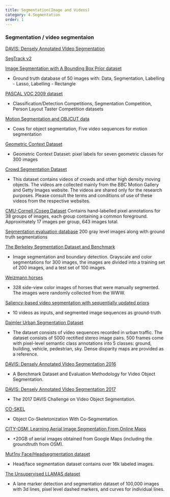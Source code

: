 ```yaml
---
title: Segmentation(Image and Videos)
category: 4.Segmentation
order: 1
---
```



### Segmentation / video segmentaion 

[DAVIS: Densely Annotated VIdeo Segmentation](https://davischallenge.org/)

[SegTrack v2](https://web.engr.oregonstate.edu/~lif/SegTrack2/dataset.html)


[Image Segmentation with A Bounding Box Prior dataset](https://www.microsoft.com/en-us/research/?from=https%3A%2F%2Fresearch.microsoft.com%2Fen-us%2Fum%2Fcambridge%2Fprojects%2Fvisionimagevideoediting%2Fsegmentation%2Fgrabcut.htm)
- Ground truth database of 50 images with: Data, Segmentation, Labelling - Lasso, Labelling - Rectangle

[PASCAL VOC 2009 dataset](http://pascallin.ecs.soton.ac.uk/challenges/VOC/voc2009/index.html)
- Classification/Detection Competitions, Segmentation Competition, Person Layout Taster Competition datasets

[Motion Segmentation and OBJCUT data](https://www.robots.ox.ac.uk/~vgg/data6.html)
- Cows for object segmentation, Five video sequences for motion segmentation

[Geometric Context Dataset](https://cs.illinois.edu/~dhoiem/projects/data)
- Geometric Context Dataset: pixel labels for seven geometric classes for 300 images

[Crowd Segmentation Dataset](http://server.cs.ucf.edu/~vision/projects/sali/CrowdSegmentation/UCF_CrowdsDataset.zip)
- This dataset contains videos of crowds and other high density moving objects. The videos are collected mainly from the BBC Motion Gallery and Getty Images website. The videos are shared only for the research purposes. Please consult the terms and conditions of use of these videos from the respective websites.

[CMU-Cornell iCoseg Dataset](http://chenlab.ece.cornell.edu/projects/touch-coseg/)
Contains hand-labelled pixel annotations for 38 groups of images, each group containing a common foreground. Approximately 17 images per group, 643 images total.

[Segmentation evaluation database](https://www.wisdom.weizmann.ac.il/~vision/Seg_Evaluation_DB/index.html)
200 gray level images along with ground truth segmentations

[The Berkeley Segmentation Dataset and Benchmark](https://www.wisdom.weizmann.ac.il/~vision/Seg_Evaluation_DB/index.html)
- Image segmentation and boundary detection. Grayscale and color segmentations for 300 images, the images are divided into a training set of 200 images, and a test set of 100 images.

[Weizmann horses](https://www.msri.org/people/members/eranb/)
- 328 side-view color images of horses that were manually segmented. The images were randomly collected from the WWW.

[Saliency-based video segmentation with sequentially updated priors](http://www.kecl.ntt.co.jp/people/kimura.akisato/saliency3.html)
- 10 videos as inputs, and segmented image sequences as ground-truth

[Daimler Urban Segmentation Dataset](http://ww1.6d-vision.com/)
- The dataset consists of video sequences recorded in urban traffic. The dataset consists of 5000 rectified stereo image pairs. 500 frames come with pixel-level semantic class annotations into 5 classes: ground, building, vehicle, pedestrian, sky. Dense disparity maps are provided as a reference.

[DAVIS: Densely Annotated VIdeo Segmentation 2016](https://davischallenge.org/)
- A Benchmark Dataset and Evaluation Methodology for Video Object Segmentation.

[DAVIS: Densely Annotated VIdeo Segmentation 2017](https://davischallenge.org/)
- The 2017 DAVIS Challenge on Video Object Segmentation.

[CO-SKEL](https://drive.google.com/file/d/1cdqnLGpC9ypaOEPag2954BHSQpJgYhBJ/view)
- Object Co-Skeletonization With Co-Segmentation.

[CITY-OSM: Learning Aerial Image Segmentation From Online Maps](https://zenodo.org/record/1154821#.YtwsD9JBx9D)
- +20GB of aerial images obtained from Google Maps (including the groundtruth from OSM).

[Mut1ny Face/Headsegmentation dataset](https://www.mut1ny.com/face-headsegmentation-dataset)
- Head/face segmentation dataset contains over 16k labeled images.

[The Unsupervised LLAMAS dataset](https://unsupervised-llamas.com/llamas/)
- A lane marker detection and segmentation dataset of 100,000 images with 3d lines, pixel level dashed markers, and curves for individual lines.
